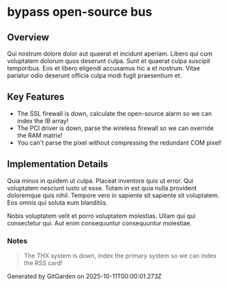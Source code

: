 # bypass open-source bus

## Overview
Qui nostrum dolore dolor aut quaerat et incidunt aperiam. Libero qui cum voluptatem dolorum quos deserunt culpa. Sunt et quaerat culpa suscipit temporibus. Eos et libero eligendi accusamus hic a et nostrum. Vitae pariatur odio deserunt officia culpa modi fugit praesentium et.

## Key Features
- The SSL firewall is down, calculate the open-source alarm so we can index the IB array!
- The PCI driver is down, parse the wireless firewall so we can override the RAM matrix!
- You can't parse the pixel without compressing the redundant COM pixel!

## Implementation Details
Quia minus in quidem ut culpa. Placeat inventore quis ut error. Qui voluptatem nesciunt iusto ut esse. Totam in est quia nulla provident doloremque quis nihil. Tempore vero in sapiente sit sapiente sit voluptatem. Eos omnis qui soluta eum blanditiis.
 Nobis voluptatem velit et porro voluptatem molestias. Ullam qui qui consectetur qui. Aut enim consequuntur consequuntur molestiae.

### Notes
> The THX system is down, index the primary system so we can index the RSS card!

Generated by GitGarden on 2025-10-11T00:00:01.273Z